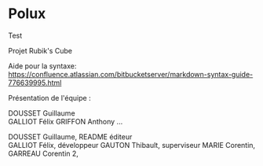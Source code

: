 # Polux

Test

Projet Rubik's Cube 

Aide pour la syntaxe: https://confluence.atlassian.com/bitbucketserver/markdown-syntax-guide-776639995.html

Présentation de l'équipe :

DOUSSET Guillaume  
GALLIOT Félix
GRIFFON Anthony
...


DOUSSET Guillaume, README éditeur<br />
GALLIOT Félix, développeur
GAUTON Thibault, superviseur
MARIE Corentin, 
GARREAU Corentin 2, 




